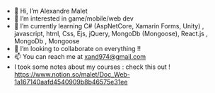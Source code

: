 - 👋 Hi, I’m Alexandre Malet
- 👀 I’m interested in game/mobile/web dev
- 🌱 I’m currently learning C# (AspNetCore, Xamarin Forms, Unity) , javascript, html, Css, Ejs, jQuery, MongoDb (Mongoose), React.js , MongoDb , Mongoose
- 💞️ I’m looking to collaborate on everything !!
- 📫 You can reach me at xand974@gmail.com
- I took some notes about my courses : check this out !
https://www.notion.so/malet/Doc_Web-1a167140aafd4540909b8b46575e31ee
<!---
xand974/xand974 is a ✨ special ✨ repository because its `README.md` (this file) appears on your GitHub profile.
You can click the Preview link to take a look at your changes.
--->
